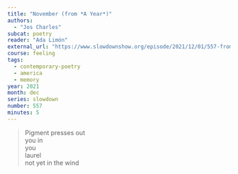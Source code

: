 ```yaml
---
title: "November (from *A Year*)"
authors:
  - "Jos Charles"
subcat: poetry
reader: "Ada Limón"
external_url: "https://www.slowdownshow.org/episode/2021/12/01/557-from-a-year"
course: feeling
tags:
  - contemporary-poetry
  - america
  - memory
year: 2021
month: dec
series: slowdown
number: 557
minutes: 5
---
```


> Pigment presses out  
you in  
you  
laurel  
not yet in the wind
